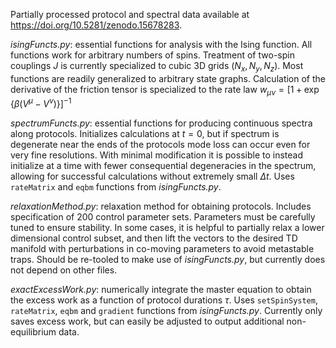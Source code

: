 Partially processed protocol and spectral data available at https://doi.org/10.5281/zenodo.15678283.  

*isingFuncts.py*: essential functions for analysis with the Ising function. All functions work for arbitrary numbers of spins. Treatment of two-spin couplings $J$ is currently specialized to cubic 3D grids $(N_x, N_y, N_z)$. Most functions are readily generalized to arbitrary state graphs. Calculation of the derivative of the friction tensor is specialized to the rate law $w_{\mu\nu} = \left[1 + \exp\left\lbrace \beta (V^\mu - V^\nu) \right\rbrace \right]^{-1}$  

*spectrumFuncts.py*: essential functions for producing continuous spectra along protocols. Initializes calculations at $t=0$, but if spectrum is degenerate near the ends of the protocols mode loss can occur even for very fine resolutions. With minimal modification it is possible to instead initialize at a time with fewer consequential degeneracies in the spectrum, allowing for successful calculations without extremely small $\Delta t$. Uses `rateMatrix` and `eqbm` functions from *isingFuncts.py*. 

*relaxationMethod.py*: relaxation method for obtaining protocols. Includes specification of 200 control parameter sets. Parameters must be carefully tuned to ensure stability. In some cases, it is helpful to partially relax a lower dimensional control subset, and then lift the vectors to the desired TD manifold with perturbations in co-moving parameters to avoid metastable traps. Should be re-tooled to make use of *isingFuncts.py*, but currently does not depend on other files. 

*exactExcessWork.py*: numerically integrate the master equation to obtain the excess work as a function of protocol durations $\tau$. Uses `setSpinSystem`, `rateMatrix`, `eqbm` and `gradient` functions from *isingFuncts.py*. Currently only saves excess work, but can easily be adjusted to output additional non-equilibrium data. 